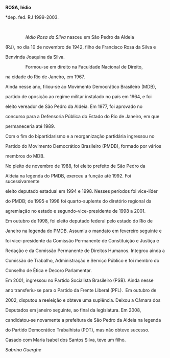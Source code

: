 **ROSA, Iédio**



\*dep. fed. RJ 1999-2003.



 



                *Iédio Rosa da Silva* nasceu em São Pedro da Aldeia

(RJ), no dia 10 de novembro de 1942, filho de Francisco Rosa da Silva e

Benvinda Joaquina da Silva.



                Formou-se em direito na Faculdade Nacional de Direito,

na cidade do Rio de Janeiro, em 1967.



Ainda nesse ano, filiou-se ao Movimento Democrático Brasileiro (MDB),

partido de oposição ao regime militar instalado no país em 1964, e foi

eleito vereador de São Pedro da Aldeia. Em 1977, foi aprovado no

concurso para a Defensoria Pública do Estado do Rio de Janeiro, em que

permaneceria até 1989.



Com o fim do bipartidarismo e a reorganização partidária ingressou no

Partido do Movimento Democrático Brasileiro (PMDB), formado por vários

membros do MDB.



No pleito de novembro de 1988, foi eleito prefeito de São Pedro da

Aldeia na legenda do PMDB, exerceu a função até 1992. Foi sucessivamente

eleito deputado estadual em 1994 e 1998. Nesses períodos foi vice-líder

do PMDB; de 1995 e 1998 foi quarto-suplente do diretório regional da

agremiação no estado e segundo-vice-presidente de 1998 a 2001.



Em outubro de 1998, foi eleito deputado federal pelo estado do Rio de

Janeiro na legenda do PMDB. Assumiu o mandato em fevereiro seguinte e

foi vice-presidente da Comissão Permanente de Constituição e Justiça e

Redação e da Comissão Permanente de Direitos Humanos. Integrou ainda a

Comissão de Trabalho, Administração e Serviço Público e foi membro do

Conselho de Ética e Decoro Parlamentar.



Em 2001, ingressou no Partido Socialista Brasileiro (PSB). Ainda nesse

ano transferiu-se para o Partido da Frente Liberal (PFL).  Em outubro de

2002, disputou a reeleição e obteve uma suplência. Deixou a Câmara dos

Deputados em janeiro seguinte, ao final da legislatura. Em 2008,

candidatou-se novamente a prefeitura de São Pedro da Aldeia na legenda

do Partido Democrático Trabalhista (PDT), mas não obteve sucesso.



Casado com Maria Isabel dos Santos Silva, teve um filho.



*Sabrina Guerghe*



